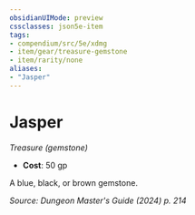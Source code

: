 ```yaml
---
obsidianUIMode: preview
cssclasses: json5e-item
tags:
- compendium/src/5e/xdmg
- item/gear/treasure-gemstone
- item/rarity/none
aliases: 
- "Jasper"
---
```

# Jasper
*Treasure (gemstone)*  


- **Cost**: 50 gp

A blue, black, or brown gemstone.

*Source: Dungeon Master's Guide (2024) p. 214*